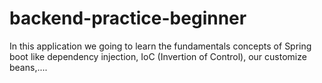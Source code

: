 # backend-practice-beginner
In this application we going to learn the fundamentals concepts of Spring boot like dependency injection, IoC (Invertion of Control), our customize beans,....
